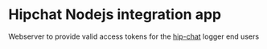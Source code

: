 # Hipchat Nodejs integration app

Webserver to provide valid access tokens for the [hip-chat]() logger end users